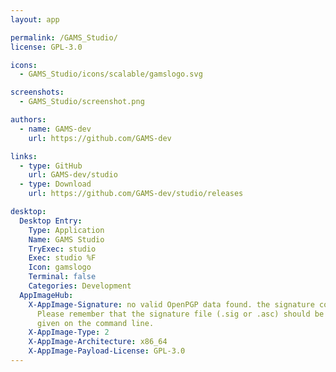 ```yaml
---
layout: app

permalink: /GAMS_Studio/
license: GPL-3.0

icons:
  - GAMS_Studio/icons/scalable/gamslogo.svg

screenshots:
  - GAMS_Studio/screenshot.png

authors:
  - name: GAMS-dev
    url: https://github.com/GAMS-dev

links:
  - type: GitHub
    url: GAMS-dev/studio
  - type: Download
    url: https://github.com/GAMS-dev/studio/releases

desktop:
  Desktop Entry:
    Type: Application
    Name: GAMS Studio
    TryExec: studio
    Exec: studio %F
    Icon: gamslogo
    Terminal: false
    Categories: Development
  AppImageHub:
    X-AppImage-Signature: no valid OpenPGP data found. the signature could not be verified.
      Please remember that the signature file (.sig or .asc) should be the first file
      given on the command line.
    X-AppImage-Type: 2
    X-AppImage-Architecture: x86_64
    X-AppImage-Payload-License: GPL-3.0
---
```

